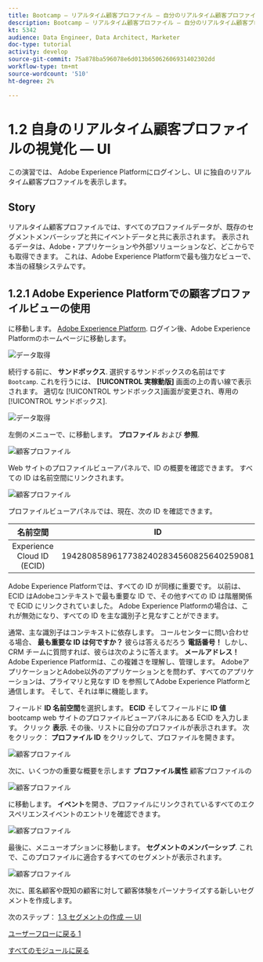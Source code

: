 ```yaml
---
title: Bootcamp — リアルタイム顧客プロファイル — 自分のリアルタイム顧客プロファイルを視覚化 — UI — ブラジル
description: Bootcamp — リアルタイム顧客プロファイル — 自分のリアルタイム顧客プロファイルを視覚化 — UI — ブラジル
kt: 5342
audience: Data Engineer, Data Architect, Marketer
doc-type: tutorial
activity: develop
source-git-commit: 75a878ba596078e6d013b65062606931402302dd
workflow-type: tm+mt
source-wordcount: '510'
ht-degree: 2%

---
```


# 1.2 自身のリアルタイム顧客プロファイルの視覚化 — UI

この演習では、 Adobe Experience Platformにログインし、UI に独自のリアルタイム顧客プロファイルを表示します。

## Story

リアルタイム顧客プロファイルでは、すべてのプロファイルデータが、既存のセグメントメンバーシップと共にイベントデータと共に表示されます。 表示されるデータは、Adobe・アプリケーションや外部ソリューションなど、どこからでも取得できます。 これは、Adobe Experience Platformで最も強力なビューで、本当の経験システムです。

## 1.2.1 Adobe Experience Platformでの顧客プロファイルビューの使用

に移動します。 [Adobe Experience Platform](https://experience.adobe.com/platform). ログイン後、Adobe Experience Platformのホームページに移動します。

![データ取得](./images/home.png)

続行する前に、 **サンドボックス**. 選択するサンドボックスの名前はです ``Bootcamp``. これを行うには、 **[!UICONTROL 実稼動版]** 画面の上の青い線で表示されます。 適切な [!UICONTROL サンドボックス]画面が変更され、専用の [!UICONTROL サンドボックス].

![データ取得](./images/sb1.png)

左側のメニューで、に移動します。 **プロファイル** および **参照**.

![顧客プロファイル](./images/homemenu.png)

Web サイトのプロファイルビューアパネルで、ID の概要を確認できます。 すべての ID は名前空間にリンクされます。

![顧客プロファイル](./images/identities.png)

プロファイルビューアパネルでは、現在、次の ID を確認できます。

| 名前空間 | ID |
|:-------------:| :---------------:|
| Experience Cloud ID (ECID) | 19428085896177382402834560825640259081 |

Adobe Experience Platformでは、すべての ID が同様に重要です。 以前は、ECID はAdobeコンテキストで最も重要な ID で、その他すべての ID は階層関係で ECID にリンクされていました。 Adobe Experience Platformの場合は、これが無効になり、すべての ID を主な識別子と見なすことができます。

通常、主な識別子はコンテキストに依存します。 コールセンターに問い合わせる場合、 **最も重要な ID は何ですか？** 彼らは答えるだろう **電話番号！** しかし、CRM チームに質問すれば、彼らは次のように答えます。 **メールアドレス！**  Adobe Experience Platformは、この複雑さを理解し、管理します。 AdobeアプリケーションとAdobe以外のアプリケーションとを問わず、すべてのアプリケーションは、プライマリと見なす ID を参照してAdobe Experience Platformと通信します。 そして、それは単に機能します。

フィールド **ID 名前空間**&#x200B;を選択します。 **ECID** そしてフィールドに **ID 値** bootcamp web サイトのプロファイルビューアパネルにある ECID を入力します。 クリック **表示**. その後、リストに自分のプロファイルが表示されます。 次をクリック： **プロファイル ID** をクリックして、プロファイルを開きます。

![顧客プロファイル](./images/popupecid.png)

次に、いくつかの重要な概要を示します **プロファイル属性** 顧客プロファイルの

![顧客プロファイル](./images/profile.png)

に移動します。 **イベント**&#x200B;を開き、プロファイルにリンクされているすべてのエクスペリエンスイベントのエントリを確認できます。

![顧客プロファイル](./images/profileee.png)

最後に、メニューオプションに移動します。 **セグメントのメンバーシップ**. これで、このプロファイルに適合するすべてのセグメントが表示されます。

![顧客プロファイル](./images/profileseg.png)

次に、匿名顧客や既知の顧客に対して顧客体験をパーソナライズする新しいセグメントを作成します。

次のステップ： [1.3 セグメントの作成 — UI](./ex3.md)

[ユーザーフローに戻る 1](./uc1.md)

[すべてのモジュールに戻る](../../overview.md)
